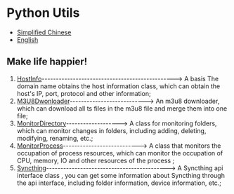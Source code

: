 # Python Utils

-   [Simplified Chinese](README.md)
-   [English](README.en.md)

## Make life happier!

1.  [HostInfo](./HostInfo/host_info.py)-----------------------------------------------> A basis The domain name obtains the host information class, which can obtain the host's IP, port, protocol and other information;
2.  [M3U8Dwonloader](./M3U8Downloader/m3u8_downloader.py)---------------------------> An m3u8 downloader, which can download all ts files in the m3u8 file and merge them into one file;
3.  [MonitorDirectory](./MonitorDirectory/monitor_directory.py)-------------------> A class for monitoring folders, which can monitor changes in folders, including adding, deleting, modifying, renaming, etc.;
4.  [MonitorProcess](./MonitorProcess/monitor_process.py)---------------------------> A class that monitors the occupation of process resources, which can monitor the occupation of CPU, memory, IO and other resources of the process ;
5.  [Syncthing](./Syncthing/syncthing_api.py)-------------------------------------------> A Syncthing api interface class , you can get some information about Syncthing through the api interface, including folder information, device information, etc.;
